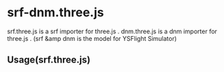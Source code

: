 srf-dnm.three.js
================
srf.three.js is a srf importer for three.js .
dnm.three.js is a dnm importer for three.js .
(srf &amp dnm is the model for YSFlight Simulator)

Usage(srf.three.js)
-----
<!doctype html>
<html>
	<head>
		<meta charset="UTF-8" />
		<script src="three.js"></script>
		<script src="srf.three.js"></script>
		<script>
			var camera, scene, renderer;
			
			function init() {
				width = document.getElementById('maincanvas1').clientWidth;
				height = document.getElementById('maincanvas1').clientHeight; 
				
				scene = new THREE.Scene();
			
				camera = new THREE.PerspectiveCamera( 45, width / height, 1, 1000 );
				camera.position.z = 15;
				camera.lookAt(new THREE.Vector3(0,0,0));
			    scene.add(camera);
			    
				scene.add( new THREE.HemisphereLight(0x7f7f7f));
				scene.add( new THREE.AmbientLight(0x3f3f3f));
				
				test=new SRF_THREE();
				scene.add(test.EasyMesh("foobar.srf"));
			    
				renderer = new THREE.WebGLRenderer();
				renderer.setSize( width, height );
				
				document.getElementById('maincanvas1').appendChild(renderer.domElement);
			}
			
			function animate() {		
				// note: three.js includes requestAnimationFrame shim
				requestAnimationFrame( animate );
				
				renderer.render( scene, camera );
			}
			
			function start(){
				init();
				animate();
			}
		</script>
	</head>
	<body style="margin:0px; padding:0px; background-color:#ffffff" onload="start();">
		<div id="maincanvas1" style="width: 900px;height: 645px;background-color: #000000;"></div>
	</body>
</html>

Thanks
-----
Special Thanks:
Club-Raptor(Inventer of Surf Analyzing Algorithm by Perl)
	朝飯中隊駐機場 http://raptor.ddo.jp/asameshi/index.shtml ->スクリプト ->Srf2Mqo,Dnm2Mqo

Alphalpha(Auther of Surf Analyzing Algorithm by JavaScript)
	C. K. Packs http://raptor.ddo.jp/ckpacks/ ->TOOL&PLUGIN ->JavaScriptによるmqo2srfとsrf2mqo
*	Changes from 'JavaScriptによるsrf2mqo':
*		SurfPolygon CLASS & Material CLASS
*		omit some processe(ex. set vertexes directly)
*		read srfdata from internal string(srf2mqo one is from external .srf file)

CaptainYS(YSFlight developer)
	ysflight.com http://ysflight.com/
